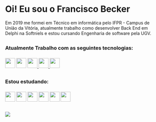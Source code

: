 <h1>Oi! Eu sou o Francisco Becker</h1>

Em 2019 me formei em Técnico em informática pelo IFPR - Campus de União da Vitória, atualmente trabalho como desenvolver Back End em Delphi na Softniels e estou cursando Engenharia de software pela UGV.

##
<h3>Atualmente Trabalho com as seguintes tecnologias:<h3>

 [<img height="32" width="32" src="https://cdn.jsdelivr.net/gh/devicons/devicon/icons/git/git-original.svg" />]( https://git-scm.com/ )
 [<img height="32" width="32" src="https://cdn.jsdelivr.net/gh/devicons/devicon/icons/github/github-original.svg" />](https://github.com/)
 [<img height="32" width="32" src="https://cdn.simpleicons.org/delphi/#EE1F35" /> ](https://www.embarcadero.com/products/delphi)
 [<img height="32" width="32" src="https://cdn.jsdelivr.net/gh/devicons/devicon/icons/mysql/mysql-original.svg" /> ](https://www.mysql.com/)
 [<img height="32" width="32" src="https://cdn.simpleicons.org/amazonaws/#232F3E" /> ](https://aws.amazon.com/)


## 
 
<h3>Estou estudando:<h3>

   [<img height="32" width="32" src="https://cdn.jsdelivr.net/gh/devicons/devicon/icons/html5/html5-original.svg" />](https://pt.wikipedia.org/wiki/HTML5)
   [<img height="32" width="32" src="https://cdn.jsdelivr.net/gh/devicons/devicon/icons/javascript/javascript-original.svg" />](https://en.wikipedia.org/wiki/JavaScript)
   [<img height="32" width="32" src="https://cdn.jsdelivr.net/gh/devicons/devicon/icons/vuejs/vuejs-original.svg" />](https://vuejs.org/)
   [<img height="32" width="32" src="https://cdn.jsdelivr.net/gh/devicons/devicon/icons/react/react-original.svg" />](https://react.dev/)
   [<img height="32" width="32" src="https://cdn.jsdelivr.net/gh/devicons/devicon/icons/kotlin/kotlin-original.svg" />](https://kotlinlang.org/)
   [<img height="32" width="32" src="https://cdn.jsdelivr.net/gh/devicons/devicon/icons/postgresql/postgresql-original.svg" />](https://www.postgresql.org/)

 
## 
 
<a href = "https://www.linkedin.com/in/francisco-becker-599649197"><img src="https://img.shields.io/badge/LinkedIn-0077B5?style=for-the-badge&logo=linkedin&logoColor=white"/> <a/>

